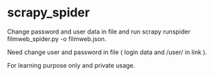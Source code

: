 # scrapy_spider

Change password and user data in file and run scrapy runspider filmweb_spider.py -o filmweb.json.

Need change user and password in file ( login data and /user/<data> in link ).

For learning purpose only and private usage.
